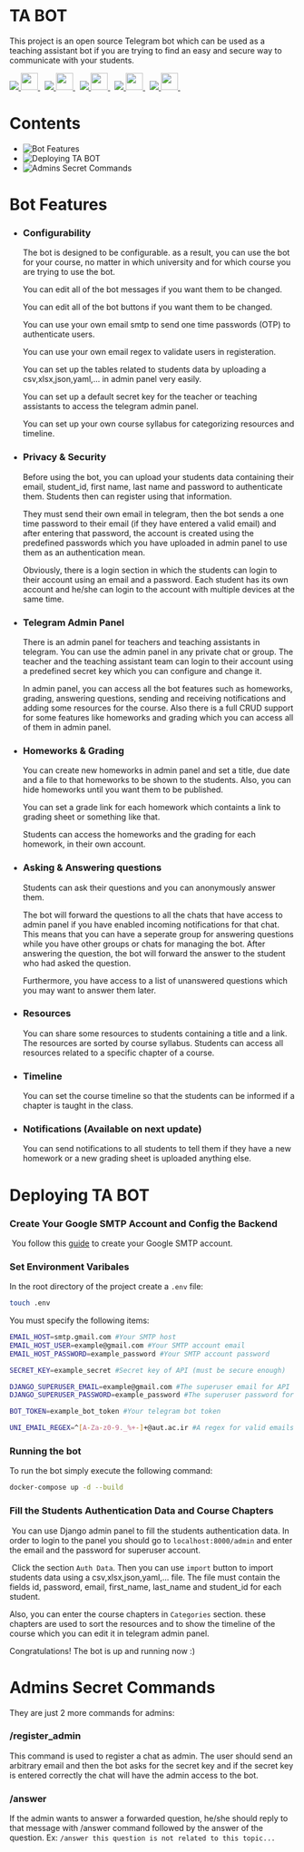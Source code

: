 # TA BOT

This project is an open source Telegram bot which can be used as a teaching assistant bot if you are trying to find an easy and secure way to communicate with your students.

<a target="_blank" href="https://github.com/yurijserrano/LANGUAGES-TOOLS-LOGOS">
	<img src="https://img.shields.io/badge/Python-blue?style=for-the-badge&color=094e87" />
	<img src="https://github.com/yurijserrano/Github-Profile-Readme-Logos/blob/master/programming%20languages/python.svg" width="30" />
</a>&nbsp;
<a target="_blank" href="https://github.com/yurijserrano/LANGUAGES-TOOLS-LOGOS">
	<img src="https://img.shields.io/badge/Django-gray?style=for-the-badge&color=555555" />
	<img src="https://github.com/yurijserrano/Github-Profile-Readme-Logos/blob/master/frameworks/django.svg" width="30" />
</a>&nbsp;
 <a target="_blank" href="https://github.com/yurijserrano/LANGUAGES-TOOLS-LOGOS">
	 <img src="https://img.shields.io/badge/Redis-red?style=for-the-badge&color=FF0000" />
	 <img src="https://github.com/yurijserrano/Github-Profile-Readme-Logos/blob/master/databases/redis.svg" width="30" />
</a>&nbsp;
<a target="_blank" href="https://github.com/yurijserrano/LANGUAGES-TOOLS-LOGOS">
	 <img src="https://img.shields.io/badge/Telegram-blue?style=for-the-badge&color=0088CC" />
	 <img src="https://upload.wikimedia.org/wikipedia/commons/8/82/Telegram_logo.svg" width="30" />
</a>&nbsp;
<a target="_blank" href="https://github.com/yurijserrano/LANGUAGES-TOOLS-LOGOS">
	 <img src="https://img.shields.io/badge/Docker-blue?style=for-the-badge&color=4990DF" />
	 <img src="https://github.com/yurijserrano/Github-Profile-Readme-Logos/blob/master/cloud/docker.svg" width="30" />
</a>&nbsp;

# Contents
- ![Bot Features](#bot-features)
- ![Deploying TA BOT](#deploying-ta-bot)
- ![Admins Secret Commands](#admins-secret-commands)

# Bot Features

- ### Configurability

  The bot is designed to be configurable. as a result, you can use the bot for your course, no matter in which university and for which course you are trying to use the bot.

  You can edit all of the bot messages if you want them to be changed.

  You can edit all of the bot buttons if you want them to be changed.

  You can use your own email smtp to send one time passwords (OTP) to authenticate users.

  You can use your own email regex to validate users in registeration.

  You can set up the tables related to students data by uploading a csv,xlsx,json,yaml,... in admin panel very easily.

  You can set up a default secret key for the teacher or teaching assistants to access the telegram admin panel.

  You can set up your own course syllabus for categorizing resources and timeline.

- ### Privacy & Security

  Before using the bot, you can upload your students data containing their email, student_id, first name, last name and password to authenticate them. Students then can register using that information. 

  They must send their own email in telegram, then the bot sends a one time password to their email (if they have entered a valid email) and after entering that password, the account is created using the predefined passwords which you have uploaded in admin panel to use them as an authentication mean. 

  Obviously, there is a login section in which the students can login to their account using an email and a password. Each student has its own account and he/she can login to the account with multiple devices at the same time.

- ### Telegram Admin Panel

  There is an admin panel for teachers and teaching assistants in telegram. You can use the admin panel in any private chat or group. The teacher and the teaching assistant team can login to their account using a predefined secret key which you can configure and change it.

  In admin panel, you can access all the bot features such as homeworks, grading, answering questions, sending and receiving notifications and adding some resources for the course. Also there is a full CRUD support for some features like homeworks and grading which you can access all of them in admin panel.

- ### Homeworks & Grading

  You can create new homeworks in admin panel and set a title, due date and a file to that homeworks to be shown to the students. Also, you can hide homeworks until you want them to be published.

  You can set a grade link for each homework which containts a link to grading sheet or something like that.

  Students can access the homeworks and the grading for each homework, in their own account.

- ### Asking & Answering questions

  Students can ask their questions and you can anonymously answer them. 

  The bot will forward the questions to all the chats that have access to admin panel if you have enabled incoming notifications for that chat. This means that you can have a seperate group for answering questions while you have other groups or chats for managing the bot. After answering the question, the bot will forward the answer to the student who had asked the question. 

  Furthermore, you have access to a list of unanswered questions which you may want to answer them later.

- ### Resources

  You can share some resources to students containing a title and a link. The resources are sorted by course syllabus. Students can 		access all resources    related to a specific chapter of a course.

- ### Timeline

  You can set the course timeline so that the students can be informed if a chapter is taught in the class.

- ### Notifications (Available on next update)

  You can send notifications to all students to tell them if they have a new homework or a new grading sheet is uploaded anything else.

# Deploying TA BOT

### Create Your Google SMTP Account and Config the Backend

​	You follow this [guide](https://www.hostinger.com/tutorials/how-to-use-free-google-smtp-server) to create your Google SMTP account.

### Set Environment Varibales
In the root directory of the project create a `.env` file:

```bash
touch .env
```

You must specify the following items:

```bash
EMAIL_HOST=smtp.gmail.com #Your SMTP host
EMAIL_HOST_USER=example@gmail.com #Your SMTP account email
EMAIL_HOST_PASSWORD=example_password #Your SMTP account password

SECRET_KEY=example_secret #Secret key of API (must be secure enough)

DJANGO_SUPERUSER_EMAIL=example@gmail.com #The superuser email for API
DJANGO_SUPERUSER_PASSWORD=example_password #The superuser password for API

BOT_TOKEN=example_bot_token #Your telegram bot token

UNI_EMAIL_REGEX=^[A-Za-z0-9._%+-]+@aut.ac.ir #A regex for valid emails which can be used for registration
```

### Running the bot

To run the bot simply execute the following command:
```bash
docker-compose up -d --build
```

### Fill the Students Authentication Data and Course Chapters

​	You can use Django admin panel to fill the students authentication data. In order to login to the panel you should go to `localhost:8000/admin` and enter the email and the password for superuser account. 

​	Click the section `Auth Data`. Then you can use `import` button to import students data using a csv,xlsx,json,yaml,... file. The file must contain the fields id, password, email, first_name, last_name and student_id for each student.

Also, you can enter the course chapters in `Categories` section. these chapters are used to sort the resources and to show the timeline of the course which you can edit it in telegram admin panel.

Congratulations! The bot is up and running now :)

# Admins Secret Commands

They are just 2 more commands for admins:

### /register_admin

This command is used to register a chat as admin. The user should send an arbitrary email and then the bot asks for the secret key and if the secret key is entered correctly the chat will have the admin access to the bot.

### /answer

If the admin wants to answer a forwarded question, he/she should reply to that message with /answer command followed by the answer of the question. Ex: `/answer this question is not related to this topic...`


